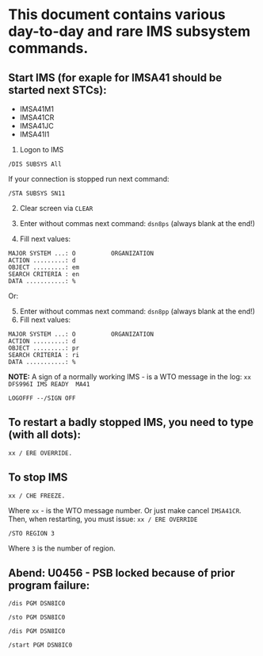 # This document contains various day-to-day and rare IMS subsystem commands.

## Start IMS (for exaple for IMSA41 should be started next STCs):
* IMSA41M1
* IMSA41CR
* IMSA41JC
* IMSA41I1

1. Logon to IMS 
```
/DIS SUBSYS All
```
If your connection is stopped run next command:
```
/STA SUBSYS SN11
```
2. Clear screen via ```CLEAR```

3. Enter without commas next command: ```dsn8ps``` (always blank at the end!)

4. Fill next values:
```
MAJOR SYSTEM ...: O          ORGANIZATION    
ACTION .........: d                          
OBJECT .........: em                         
SEARCH CRITERIA : en                         
DATA ...........: %   
```
Or:

5. Enter without commas next command: ```dsn8pp``` (always blank at the end!)
6. Fill next values:
```
MAJOR SYSTEM ...: O          ORGANIZATION    
ACTION .........: d                          
OBJECT .........: pr                         
SEARCH CRITERIA : ri                         
DATA ...........: %          
```
**NOTE:** A sign of a normally working IMS - is a WTO message in the log: ```хх DFS996I IMS READY  MA41 ```
```
LOGOFFF --/SIGN OFF
```

## To restart a badly stopped IMS, you need to type (with all dots):
```
xx / ERE OVERRIDE.
```

## To stop IMS
```
xx / CHE FREEZE. 
```

Where ```xx``` - is the WTO message number. Or just make cancel ```IMSA41CR```.
Then, when restarting, you must issue: ```xx / ERE OVERRIDE```

```
/STO REGION 3
```
Where ```3``` is the number of region.

## Abend: U0456 - PSB locked because of prior program failure:
```
/dis PGM DSN8IC0 
```
```
/sto PGM DSN8IC0 
```
```
/dis PGM DSN8IC0 
```
```
/start PGM DSN8IC0
```